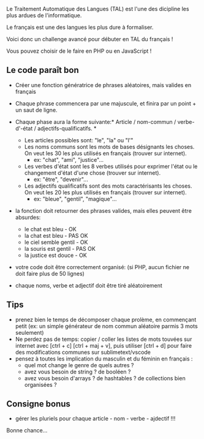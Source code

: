 Le Traitement Automatique des Langues (TAL) est l'une des dicipline les plus ardues de l'informatique.

Le français est une des langues les plus dure à formaliser.

Voici donc un challenge avancé pour débuter en TAL du français !

Vous pouvez choisir de le faire en PHP ou en JavaScript !

## Le code paraît bon

- Créer une fonction génératrice de phrases aléatoires, mais valides en français
- Chaque phrase commencera par une majuscule, et finira par un point + un saut de ligne.
- Chaque phase aura la forme suivante:* Article / nom-commun / verbe-d'-état / adjectifs-qualificatifs. *
    - Les articles possibles sont: "le", "la" ou "l'"
    - Les noms communs sont les mots de bases désignants les choses. On veut les 30 les plus utilisés en français (trouver sur internet). 
        - ex: "chat", "ami", "justice"...
    - Les verbes d'état sont les 8 verbes utilisés pour exprimer l'état ou le changement d'état d'une chose (trouver sur internet). 
        - ex: "être", "devenir"...
    - Les adjectifs qualificatifs sont des mots caractérisants les choses. On veut les 20 les plus utilisés en français (trouver sur internet). 
        - ex: "bleue", "gentil", "magique"... 
- la fonction doit retourner des phrases valides, mais elles peuvent être absurdes:
    - le chat est bleu - OK
    - la chat est bleu - PAS OK
    - le ciel semble gentil - OK
    - la souris est gentil - PAS OK
    - la justice est douce - OK

- votre code doit être correctement organisé: (si PHP, aucun fichier ne doit faire plus de 50 lignes)
- chaque noms, verbe et adjectif doit être tiré aléatoirement

## Tips
- prenez bien le temps de décomposer chaque prolème, en commençant petit (ex: un simple générateur de nom commun aléatoire parmis 3 mots seulement)
- Ne perdez pas de temps: copier / coller les listes de mots touvées sur internet avec [ctrl + c] [ctrl + maj + v], puis utiliser [ctrl + d] pour faire des modifications communes sur sublimetext/vscode
- pensez à toutes les implication du masculin et du féminin en français : 
    - quel mot change le genre de quels autres ?
    - avez vous besoin de string ? de booléen ?
    - avez vous besoin d'arrays ? de hashtables ? de collections bien organisées ?

## Consigne bonus
- gérer les pluriels pour chaque article - nom - verbe - ajdectif !!!


Bonne chance...

    
